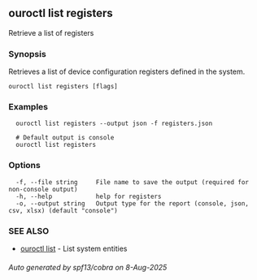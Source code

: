 ## ouroctl list registers

Retrieve a list of registers

### Synopsis

Retrieves a list of device configuration registers defined in the system.

```
ouroctl list registers [flags]
```

### Examples

```
  ouroctl list registers --output json -f registers.json

  # Default output is console
  ouroctl list registers
```

### Options

```
  -f, --file string     File name to save the output (required for non-console output)
  -h, --help            help for registers
  -o, --output string   Output type for the report (console, json, csv, xlsx) (default "console")
```

### SEE ALSO

* [ouroctl list](ouroctl_list.md)	 - List system entities

###### Auto generated by spf13/cobra on 8-Aug-2025
